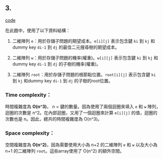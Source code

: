 ## 3. ##
[code](https://github.com/Noircoda/algorithm_final/blob/main/2/3.py)

在此題中，使用了以下資料結構：

1. 二維陣列 `e`：用於存儲子問題的期望成本。`e[i][j]` 表示包含鍵 `ki` 到 `kj` 和dummy key `di-1` 到 `dj` 的最佳二元搜尋樹的期望成本。

2. 二維陣列 `w`：用於存儲子問題的機率(權重)。`w[i][j]` 表示包含鍵 `ki` 到 `kj` 和dummy key `di-1` 到 `dj` 的子樹的機率(權重)。

3. 二維陣列 `root`：用於存儲子問題的根節點位置。`root[i][j]` 表示包含鍵 `ki` 到 `kj` 和dummy key `di-1` 到 `dj` 的子樹的root位置。


### **Time complexity：**
時間複雜度為 **O(n^3)**， n = 鍵的數量。因為使用了兩個迴圈來填入 `e` 和 `w` 陣列，迴圈的次數是 n^2。在內部迴圈，又用了一個迴圈來計算 `e[i][j]` 的值，迴圈的次數也是 n。因此，總共的時間複雜度為 O(n^3)。

### **Space complexity：**
空間複雜度為 **O(n^2)**，因為需要使用大小為 n+2 的二維陣列 `e` 和 `w` 以及大小為 n+1 的二維陣列 `root`。這些array使用了 O(n^2) 的額外空間。